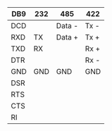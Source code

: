 

| DB9  | 232  | 485    | 422  |
| ---- | ---- | ------ | ---- |
| DCD  |      | Data - | Tx - |
| RXD  | TX   | Data + | Tx + |
| TXD  | RX   |        | Rx + |
| DTR  |      |        | Rx - |
| GND  | GND  | GND    | GND  |
| DSR  |      |        |      |
| RTS  |      |        |      |
| CTS  |      |        |      |
| RI   |      |        |      |

